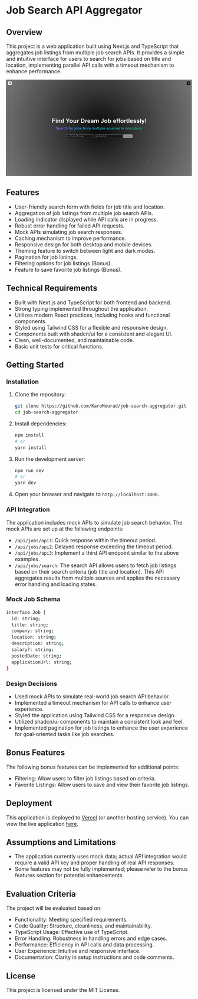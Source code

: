# Job Search API Aggregator

## Overview
This project is a web application built using Next.js and TypeScript that aggregates job listings from multiple job search APIs. It provides a simple and intuitive interface for users to search for jobs based on title and location, implementing parallel API calls with a timeout mechanism to enhance performance.

![Job search aggregator](public/search-job-aggregator.gif)

## Features
- User-friendly search form with fields for job title and location.
- Aggregation of job listings from multiple job search APIs.
- Loading indicator displayed while API calls are in progress.
- Robust error handling for failed API requests.
- Mock APIs simulating job search responses.
- Caching mechanism to improve performance.
- Responsive design for both desktop and mobile devices.
- Theming feature to switch between light and dark modes.
- Pagination for job listings.
- Filtering options for job listings (Bonus).
- Feature to save favorite job listings (Bonus).

## Technical Requirements
- Built with Next.js and TypeScript for both frontend and backend.
- Strong typing implemented throughout the application.
- Utilizes modern React practices, including hooks and functional components.
- Styled using Tailwind CSS for a flexible and responsive design.
- Components built with shadcn/ui for a consistent and elegant UI.
- Clean, well-documented, and maintainable code.
- Basic unit tests for critical functions.

## Getting Started

### Installation
1. Clone the repository:
   ```bash
   git clone https://github.com/KaroMourad/job-search-aggregator.git
   cd job-search-aggregator
   ```

2. Install dependencies:
   ```bash
   npm install
   # or
   yarn install
   ```

3. Run the development server:
   ```bash
   npm run dev
   # or
   yarn dev
   ```

4. Open your browser and navigate to `http://localhost:3000`.

### API Integration
The application includes mock APIs to simulate job search behavior. The mock APIs are set up at the following endpoints:
- `/api/jobs/api1`: Quick response within the timeout period.
- `/api/jobs/api2`: Delayed response exceeding the timeout period.
- `/api/jobs/api3`: Implement a third API endpoint similar to the above examples.
- `/api/jobs/search`: The search API allows users to fetch job listings based on their search criteria (job title and location). This API aggregates results from multiple sources and applies the necessary error handling and loading states.

### Mock Job Schema
```bash
interface Job {
  id: string;
  title: string;
  company: string;
  location: string;
  description: string;
  salary?: string;
  postedDate: string;
  applicationUrl: string;
}
```

### Design Decisions
- Used mock APIs to simulate real-world job search API behavior.
- Implemented a timeout mechanism for API calls to enhance user experience.
- Styled the application using Tailwind CSS for a responsive design.
- Utilized shadcn/ui components to maintain a consistent look and feel.
- Implemented pagination for job listings to enhance the user experience for goal-oriented tasks like job searches.

## Bonus Features
The following bonus features can be implemented for additional points:
- Filtering: Allow users to filter job listings based on criteria.
- Favorite Listings: Allow users to save and view their favorite job listings.

## Deployment
This application is deployed to [Vercel](https://vercel.com/) (or another hosting service). You can view the live application [here](https://job-search-aggregator-taupe.vercel.app/).

## Assumptions and Limitations
- The application currently uses mock data; actual API integration would require a valid API key and proper handling of real API responses.
- Some features may not be fully implemented; please refer to the bonus features section for potential enhancements.

## Evaluation Criteria
The project will be evaluated based on:
- Functionality: Meeting specified requirements.
- Code Quality: Structure, cleanliness, and maintainability.
- TypeScript Usage: Effective use of TypeScript.
- Error Handling: Robustness in handling errors and edge cases.
- Performance: Efficiency in API calls and data processing.
- User Experience: Intuitive and responsive interface.
- Documentation: Clarity in setup instructions and code comments.

## License
This project is licensed under the MIT License.
